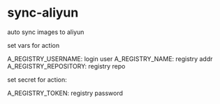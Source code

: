 # sync-aliyun
auto sync images to aliyun

set vars for action 

A_REGISTRY_USERNAME: login user
A_REGISTRY_NAME: registry addr
A_REGISTRY_REPOSITORY: registry repo

set secret for action:

A_REGISTRY_TOKEN: registry password
